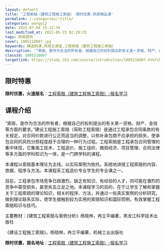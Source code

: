 ```yaml
---
layout: default
title: '工程索赔（建筑工程施工索赔）-限时优惠-网易精品课'
permalink: /:categories/:title/
categories: wangyi2
date: 2021-07-04 15:12:39
last_modified_at: 2022-05-23 02:29:25
tags: 网易提供
cover: 1005218007.jpg
keywords: 精选网课,网易云课堂,工程索赔（建筑工程施工索赔）
description: '“索赔，是作为合法的所有者，根据自己的权利提出的有关某一资格、财产、金钱等方面的要求。”建设工程施工索赔（简称工程索赔）'
classid: 1005218007
targetlink: https://study.163.com/course/introduction/1005218007.htm?share=1&shareId=1025206652&utm_campaign=share&utm_medium=iphoneShare&utm_source=&utm_u=1025206652
---
```


## 限时特惠

**限时优惠，火速报名**：[工程索赔（建筑工程施工索赔）-报名学习](https://study.163.com/course/introduction/1005218007.htm?share=1&shareId=1025206652&utm_campaign=share&utm_medium=iphoneShare&utm_source=&utm_u=1025206652)

## 课程介绍

“索赔，是作为合法的所有者，根据自己的权利提出的有关某一资格、财产、金钱等方面的要求。”建设工程施工索赔（简称工程索赔）是通过工程承包合同条款的有关规定，对合同价款进行公正而适当的调整，以弥补承包商不应承担的损失，使承包合同的风险分担程度趋于合理的一种行为过程。工程索赔是工程承包合同管理的集中体现，它集施工技术、工程造价、施工组织、微观经济、项目管理、合同法律等多方面的学科知识为一体，是一门跨学科的课程。

本课程以索赔基本理论为主线，以实际案例为依托，系统地讲授工程索赔的内容、依据、程序与方法。本课程系工程造价专业学生的专业课之一。

目前，工程承包市场竞争日趋激烈，缺乏有知识、有经验的人才，则可能在激烈的竞争中蒙受损失，甚至失去立足之地。本课程学习的目的，在于让学生了解和掌握关于工程索赔的理论知识，相关的程序、方法，并通过一些真实案例的分析研究，做到理论联系实际，使学生接触到较为实用的索赔知识和国际惯例，有效掌握工程索赔知识与技巧。

主要教材：《建筑工程索赔与案例分析》杨晓林，冉立平编著，黑龙江科学技术出版社

《建设工程施工索赔》，杨晓林，冉立平编著，机械工业出版社

**限时优惠，报名地址**：[工程索赔（建筑工程施工索赔）-报名学习](https://study.163.com/course/introduction/1005218007.htm?share=1&shareId=1025206652&utm_campaign=share&utm_medium=iphoneShare&utm_source=&utm_u=1025206652)

